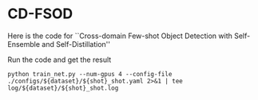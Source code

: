 # CD-FSOD
Here is the code for ``Cross-domain Few-shot Object Detection with Self-Ensemble and Self-Distillation''

Run the code and get the result

    
    python train_net.py --num-gpus 4 --config-file ./configs/${dataset}/${shot}_shot.yaml 2>&1 | tee log/${dataset}/${shot}_shot.log
    
